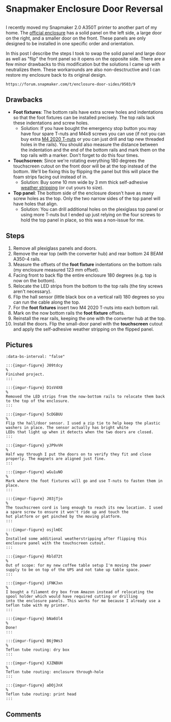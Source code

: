 # Snapmaker Enclosure Door Reversal

```{tags} 3d-printing
```

[enclosure]: https://us.snapmaker.com/products/enclosure-for-snapmaker-2-0

I recently moved my Snapmaker 2.0 A350T printer to another part of my home. The [official enclosure][enclosure] has a solid
panel on the left side, a large door on the right, and a smaller door on the front. These panels are only designed to be
installed in one specific order and orientation.

In this post I describe the steps I took to swap the solid panel and large door as well as "flip" the front panel so it opens
on the opposite side. There are a few minor drawbacks to this modification but the solutions I came up with neutralizes them.
These workarounds are also non-desctructive and I can restore my enclosure back to its original design.

```{seealso}
https://forum.snapmaker.com/t/enclosure-door-sides/9503/9
```

## Drawbacks

[t-nuts]: https://www.amazon.com/Socell-180Pcs-Hammer-Fastener-Assortment/dp/B07Z4YH6NP
[stripping]: https://www.amazon.com/uxcell-Thick-Adhesive-Weather-Strip/dp/B07L6LB49S

* **Foot fixtures**: The bottom rails have extra screw holes and indentations so that the foot fixtures can be installed
  precisely. The top rails lack these indentations and screw holes.
    * Solution: If you have bought the emergency stop button you may have four spare T-nuts and M4x8 screws you can use (if
      not you can buy extra [M4 2020 T-nuts][t-nuts] or you can just drill and tap new threaded holes in the rails). You
      should also measure the distance between the indentation and the end of the bottom rails and mark them on the top rails
      with a marker. Don't forget to do this four times.
* **Touchscreen**: Since we're rotating everything 180 degrees the touchscreen cutout on the front door will be at the top
  instead of the bottom. We'll be fixing this by flipping the panel but this will place the foam strips facing out instead of
  in.
    * Solution: Buy some 10 mm wide by 3 mm thick self-adhesive [weather stripping][stripping] (or cut yours to size).
* **Top panel**: The bottom side of the enclosure doesn't have as many screw holes as the top. Only the two narrow sides of
  the top panel will have holes that align.
    * Solution: You can drill additional holes on the plexiglass top panel or using more T-nuts but I ended up just relying
      on the four screws to hold the top panel in place, so this was a non-issue for me.

## Steps

1. Remove all plexiglass panels and doors.
2. Remove the rear top (with the converter hub) and rear bottom 24 BEAM A350-4 rails.
3. Measure the offsets of the **foot fixture** indentations on the bottom rails (my enclosure measured 123 mm offset).
4. Facing front to back flip the entire enclosure 180 degrees (e.g. top is now on the bottom).
5. Relocate the LED strips from the bottom to the top rails (the tiny screws aren't necessary).
6. Flip the hall sensor (little black box on a vertical rail) 180 degrees so you can run the cable along the top.
7. For the **foot fixtures** insert two M4 2020 T-nuts into each bottom rail.
8. Mark on the now bottom rails the **foot fixture** offsets.
9. Reinstall the rear rails, keeping the one with the converter hub at the top.
10. Install the doors. Flip the small-door panel with the **touchscreen** cutout and apply the self-adhesive weather
    stripping on the flipped panel.

## Pictures

```{carousel}
:data-bs-interval: "false"

:::{imgur-figure} J09tdcy
%
Finished project.
:::

:::{imgur-figure} D1sV4X8
%
Removed the LED strips from the now-bottom rails to relocate them back to the top of the enclosure.
:::

:::{imgur-figure} 5cDGBUU
%
Flip the hall/door sensor. I used a zip tie to help keep the plastic washers in place. The sensor actually has bright white
LEDs that light up when it detects when the two doors are closed.
:::

:::{imgur-figure} yJP9vVH
%
Half way through I put the doors on to verify they fit and close properly. The magnets are aligned just fine.
:::

:::{imgur-figure} wGu1uNO
%
Mark where the foot fixtures will go and use T-nuts to fasten them in place.
:::

:::{imgur-figure} J03jTjo
%
The touchscreen cord is long enough to reach its new location. I used a spare screw to ensure it won't ride up and touch the
hot platform or get pinched by the moving platform.
:::

:::{imgur-figure} osjlmEC
%
Installed some additional weatherstripping after flipping this enclosure panel with the touchscreen cutout.
:::

:::{imgur-figure} Rbld72t
%
Out of scope: for my new coffee table setup I'm moving the power supply to be on top of the UPS and not take up table space.
:::

:::{imgur-figure} iFNKJxn
%
I bought a filament dry box from Amazon instead of relocating the spool holder which would have required cutting or drilling
into the enclosure panels. This works for me because I already use a teflon tube with my printer.
:::

:::{imgur-figure} bNa6Ul4
%
Done!
:::

:::{imgur-figure} B6j9Ws3
%
Teflon tube routing: dry box
:::

:::{imgur-figure} XJZNBUH
%
Teflon tube routing: enclosure through-hole
:::

:::{imgur-figure} aDOjJnX
%
Teflon tube routing: print head
:::
```

## Comments

```{disqus}
```
